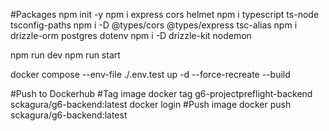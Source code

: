 #Packages
npm init -y
npm i express cors helmet
npm i typescript ts-node tsconfig-paths
npm i -D @types/cors @types/express tsc-alias
npm i drizzle-orm postgres dotenv
npm i -D drizzle-kit nodemon

npm run dev
npm run start

docker compose --env-file ./.env.test up -d --force-recreate --build

#Push to Dockerhub
#Tag image
docker tag g6-projectpreflight-backend sckagura/g6-backend:latest
docker login
#Push image
docker push sckagura/g6-backend:latest
